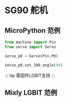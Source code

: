 # SG90 舵机

## MicroPython 范例
```python
from machine import Pin
from servo import Servo

servo_p0 = Servo(Pin.P0)

servo_p0.set_180_angle(90)
```

::: tip
需固件LGBIT支持
:::

## Mixly LGBIT 范例